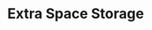 ---
title: "Extra Space Storage"
url: /south-chicago-heights/extra-space-storage/
shop: storage rental
---